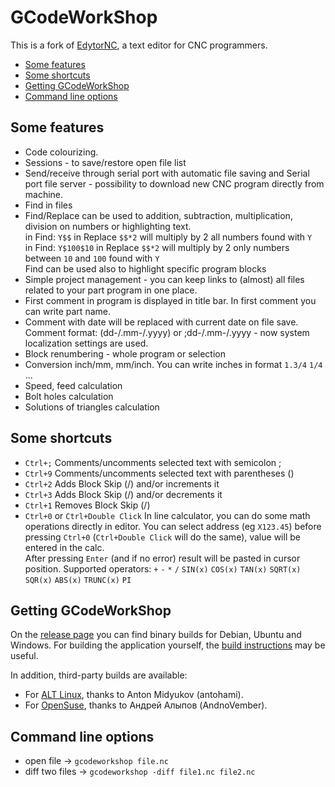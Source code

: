 GCodeWorkShop
============

This is a fork of [EdytorNC](https://github.com/artur3/EdytorNC), a text editor
for CNC programmers.

- [Some features](#some-features)
- [Some shortcuts](#some-shortcuts)
- [Getting GCodeWorkShop](#getting-gcodeworkshop)
- [Command line options](#command-line-options)


Some features
------------

* Code colourizing.
* Sessions - to save/restore open file list
* Send/receive through serial port with automatic file saving and Serial port
  file server - possibility to download new CNC program directly from machine.
* Find in files
* Find/Replace can be used to addition, subtraction, multiplication, division
  on numbers or highlighting text.  
  in Find: `Y$$` in Replace `$$*2` will multiply by 2 all numbers found with `Y`  
  in Find: `Y$100$10` in Replace `$$*2` will multiply by 2 only numbers between
  `10` and `100` found with `Y`  
  Find can be used also to highlight specific program blocks
* Simple project management - you can keep links to (almost) all files related
  to your part program in one place.
* First comment in program is displayed in title bar. In first comment you can
  write part name.
* Comment with date will be replaced with current date on file save. Comment
  format: (dd-/.mm-/.yyyy) or ;dd-/.mm-/.yyyy - now system localization settings are used.
* Block renumbering - whole program or selection
* Conversion inch/mm, mm/inch. You can write inches in format `1.3/4` `1/4` ...
* Speed, feed calculation
* Bolt holes calculation
* Solutions of triangles calculation


Some shortcuts
------------

* `Ctrl+;` Comments/uncomments selected text with semicolon ;
* `Ctrl+9` Comments/uncomments selected text with parentheses ()
* `Ctrl+2` Adds Block Skip (/) and/or increments it
* `Ctrl+3` Adds Block Skip (/) and/or decrements it
* `Ctrl+1` Removes Block Skip (/)
* `Ctrl+0` or `Ctrl+Double Click` In line calculator, you can do some math
  operations directly in editor. You can select address (eg `X123.45`) before
  pressing `Ctrl+0` (`Ctrl+Double Click` will do the same), value will be
  entered in the calc.  
  After pressing `Enter` (and if no error) result will be pasted in cursor
  position. Supported operators: `+` `-` `*` `/` `SIN(x)` `COS(x)` `TAN(x)`
  `SQRT(x)` `SQR(x)` `ABS(x)` `TRUNC(x)` `PI`


Getting GCodeWorkShop
---------------------

On the [release page](https://github.com/GCodeProjects/GCodeWorkShop/releases/latest)
you can find binary builds for Debian, Ubuntu and Windows. For building the
application yourself, the [build instructions](INSTALL.md) may be useful.

In addition, third-party builds are available:

- For [ALT Linux](https://packages.altlinux.org/ru/sisyphus/srpms/gcodeworkshop/),
  thanks to Anton Midyukov (antohami).
- For [OpenSuse](https://build.opensuse.org/package/show/home:AndnoVember:LXQt:Qt6/gcodeworkshop),
  thanks to Андрей Алыпов (AndnoVember).


Command line options
------------------

- open file -> `gcodeworkshop file.nc`
- diff two files -> `gcodeworkshop -diff file1.nc file2.nc`
